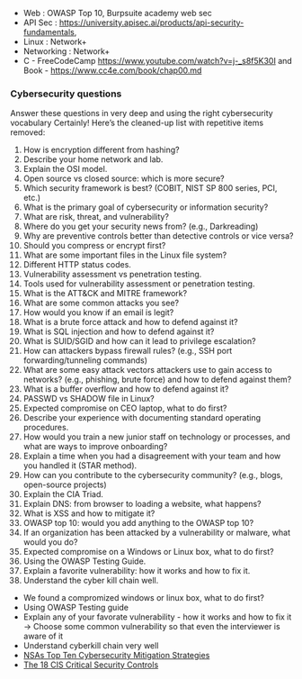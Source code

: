 - Web : OWASP Top 10, Burpsuite academy web sec
- API Sec : https://university.apisec.ai/products/api-security-fundamentals, 
- Linux : Network+
- Networking : Network+
- C - FreeCodeCamp https://www.youtube.com/watch?v=j-_s8f5K30I and Book - https://www.cc4e.com/book/chap00.md

### Cybersecurity questions
Answer these questions in very deep and using the right cybersecurity vocabulary
Certainly! Here’s the cleaned-up list with repetitive items removed:

1. How is encryption different from hashing?
2. Describe your home network and lab.
3. Explain the OSI model.
4. Open source vs closed source: which is more secure?
5. Which security framework is best? (COBIT, NIST SP 800 series, PCI, etc.)
6. What is the primary goal of cybersecurity or information security?
7. What are risk, threat, and vulnerability?
8. Where do you get your security news from? (e.g., Darkreading)
9. Why are preventive controls better than detective controls or vice versa?
10. Should you compress or encrypt first?
11. What are some important files in the Linux file system?
12. Different HTTP status codes.
13. Vulnerability assessment vs penetration testing.
14. Tools used for vulnerability assessment or penetration testing.
15. What is the ATT&CK and MITRE framework?
16. What are some common attacks you see?
17. How would you know if an email is legit?
18. What is a brute force attack and how to defend against it?
19. What is SQL injection and how to defend against it?
20. What is SUID/SGID and how can it lead to privilege escalation?
21. How can attackers bypass firewall rules? (e.g., SSH port forwarding/tunneling commands)
22. What are some easy attack vectors attackers use to gain access to networks? (e.g., phishing, brute force) and how to defend against them?
23. What is a buffer overflow and how to defend against it?
24. PASSWD vs SHADOW file in Linux?
25. Expected compromise on CEO laptop, what to do first?
26. Describe your experience with documenting standard operating procedures.
27. How would you train a new junior staff on technology or processes, and what are ways to improve onboarding?
28. Explain a time when you had a disagreement with your team and how you handled it (STAR method).
29. How can you contribute to the cybersecurity community? (e.g., blogs, open-source projects)
30. Explain the CIA Triad.
31. Explain DNS: from browser to loading a website, what happens?
32. What is XSS and how to mitigate it?
33. OWASP top 10: would you add anything to the OWASP top 10?
34. If an organization has been attacked by a vulnerability or malware, what would you do?
35. Expected compromise on a Windows or Linux box, what to do first?
36. Using the OWASP Testing Guide.
37. Explain a favorite vulnerability: how it works and how to fix it.
38. Understand the cyber kill chain well.

 
- We found a compromized windows or linux box, what to do first?
- Using OWASP Testing guide
- Explain any of your favorate vulnerability - how it works and how to fix it -> Choose some common vulnerability so that even the interviewer is aware of it
- Understand cyberkill chain very well
- [NSAs Top Ten Cybersecurity Mitigation Strategies](https://media.defense.gov/2019/Jul/16/2002158046/-1/-1/0/CSI-NSAS-TOP10-CYBERSECURITY-MITIGATION-STRATEGIES.PDF)
- [The 18 CIS Critical Security Controls](https://www.cisecurity.org/controls/cis-controls-list)
